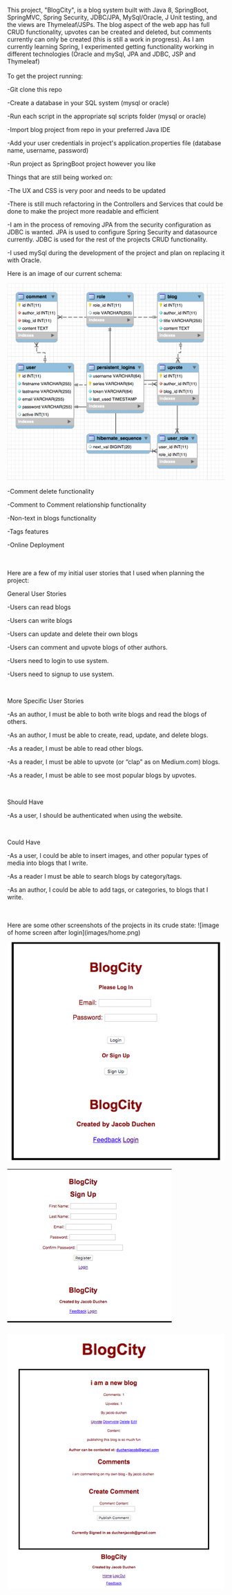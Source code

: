 This project, "BlogCity", is a blog system built with Java 8, SpringBoot, SpringMVC, Spring Security, JDBC/JPA, MySql/Oracle, J Unit testing, and the views are Thymeleaf/JSPs. The blog aspect of the web app has full CRUD functionality, upvotes can be created and deleted, but comments currently can only be created (this is still a work in progress). As I am currently learning Spring, I experimented getting functionality working in different technologies (Oracle and mySql, JPA and JDBC, JSP and Thymeleaf)
<br/>
<br/>
To get the project running:

-Git clone this repo

-Create a database in your SQL system (mysql or oracle)

-Run each script in the appropriate sql scripts folder (mysql or oracle)

-Import blog project from repo in your preferred Java IDE

-Add your user credentials in project's application.properties file (database name, username, password)

-Run project as SpringBoot project however you like

Things that are still being worked on:

-The UX and CSS is very poor and needs to be updated

-There is still much refactoring in the Controllers and Services that could be done to make the project more readable and efficient

-I am in the process of removing JPA from the security configuration as JDBC is wanted. JPA is used to configure Spring Security and datasource currently. JDBC is used for the rest of the projects CRUD functionality.

-I used mySql during the development of the project and plan on replacing it with Oracle.
<br/>

Here is an image of our current schema:

![mysql schema of database](images/dbSchemaImage.png)

-Comment delete functionality

-Comment to Comment relationship functionality

-Non-text in blogs functionality

-Tags features

-Online Deployment
<br/>

<br/>
<br/>
Here are a few of my initial user stories that I used when planning the project:

General User Stories

-Users can read blogs

-Users can write blogs

-Users can update and delete their own blogs

-Users can comment and upvote blogs of other authors.

-Users need to login to use system.

-Users need to signup to use system.

<br/>

More Specific User Stories

-As an author, I must be able to both write blogs and read the blogs of others.

-As an author, I must be able to create, read, update, and delete blogs.

-As a reader, I must be able to read other blogs.

-As a reader, I must be able to upvote (or “clap” as on Medium.com) blogs.  

-As a reader, I must be able to see most popular blogs by upvotes.

<br/>

Should Have

-As a user, I should be authenticated when using the website.

<br/>

Could Have

-As a user, I could be able to insert images, and other popular types of media into blogs that I write.

-As a reader I must be able to search blogs by category/tags.

-As an author, I could be able to add tags, or categories, to blogs that I write.

<br/>
<br/>
Here are some other screenshots of the projects in its crude state:
![image of home screen after login](images/home.png)

![login screenshot](images/login.png)

![signup screenshot](images/signup.png)

![view a blog image](images/blogWithComments.png)
